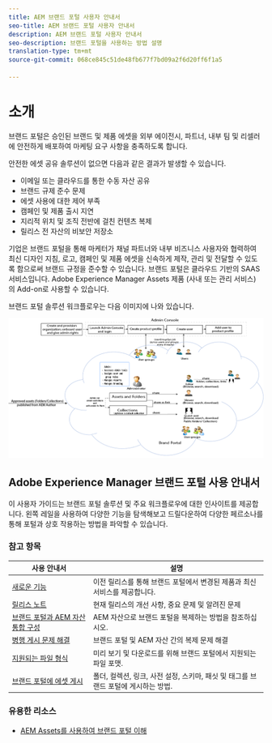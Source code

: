 ```yaml
---
title: AEM 브랜드 포털 사용자 안내서
seo-title: AEM 브랜드 포털 사용자 안내서
description: AEM 브랜드 포털 사용자 안내서
seo-description: 브랜드 포털을 사용하는 방법 설명
translation-type: tm+mt
source-git-commit: 068ce845c51de48fb677f7bd09a2f6d20ff6f1a5

---
```



# 소개

브랜드 포털은 승인된 브랜드 및 제품 에셋을 외부 에이전시, 파트너, 내부 팀 및 리셀러에 안전하게 배포하여 마케팅 요구 사항을 충족하도록 합니다.

안전한 에셋 공유 솔루션이 없으면 다음과 같은 결과가 발생할 수 있습니다.

* 이메일 또는 클라우드를 통한 수동 자산 공유
* 브랜드 규제 준수 문제
* 에셋 사용에 대한 제어 부족
* 캠페인 및 제품 출시 지연
* 지리적 위치 및 조직 전반에 걸친 컨텐츠 복제
* 릴리스 전 자산의 비보안 저장소

기업은 브랜드 포털을 통해 마케터가 채널 파트너와 내부 비즈니스 사용자와 협력하여 최신 디자인 지침, 로고, 캠페인 및 제품 에셋을 신속하게 제작, 관리 및 전달할 수 있도록 함으로써 브랜드 규정을 준수할 수 있습니다.
브랜드 포털은 클라우드 기반의 SAAS 서비스입니다. Adobe Experience Manager Assets 제품 (사내 또는 관리 서비스) 의 Add-on로 사용할 수 있습니다.

브랜드 포털 솔루션 워크플로우는 다음 이미지에 나와 있습니다.

![](assets/BPWorkflow1.png)

## Adobe Experience Manager 브랜드 포털 사용 안내서

이 사용자 가이드는 브랜드 포털 솔루션 및 주요 워크플로우에 대한 인사이트를 제공합니다. 왼쪽 레일을 사용하여 다양한 기능을 탐색해보고 드릴다운하여 다양한 페르소나를 통해 포털과 상호 작용하는 방법을 파악할 수 있습니다.

### 참고 항목

| 사용 안내서 | 설명 |
|--- |---|
| [새로운 기능](whats-new.md) | 이전 릴리스를 통해 브랜드 포털에서 변경된 제품과 최신 서비스를 제공합니다. |
| [릴리스 노트](brand-portal-release-notes.md) | 현재 릴리스의 개선 사항, 중요 문제 및 알려진 문제 |
| [브랜드 포털과 AEM 자산 통합 구성](https://helpx.adobe.com/experience-manager/6-5/assets/using/brand-portal-configuring-integration.html) | AEM 자산으로 브랜드 포털을 복제하는 방법을 참조하십시오. |
| [병행 게시 문제 해결](troubleshoot-parallel-publishing.md) | 브랜드 포털 및 AEM 자산 간의 복제 문제 해결 |
| [지원되는 파일 형식](brand-portal-supported-formats.md) | 미리 보기 및 다운로드를 위해 브랜드 포털에서 지원되는 파일 포맷. |
| [브랜드 포털에 에셋 게시](../TOC.md#publish) | 폴더, 컬렉션, 링크, 사전 설정, 스키마, 패싯 및 태그를 브랜드 포털에 게시하는 방법. |

### 유용한 리소스

* [AEM Assets를 사용하여 브랜드 포털 이해](https://helpx.adobe.com/experience-manager/kt/assets/using/brand-portal-article-understand.html)
